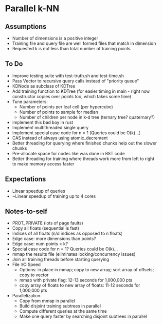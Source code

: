 # Parallel k-NN

## Assumptions
- Number of dimensions is a positive integer
- Training file and query file are well formed files that match in dimension
- Requested k is not less than total number of training points

## To Do
- Improve testing suite with test-truth.sh and test-time.sh
- Pass Vector to recursive query calls instead of "priority queue"
- KDNode as subclass of KDTree
- Add training function to KDTree (for easier timing in main - right now constructor copies over points too, which takes some time)
- Tune parameters:
    - Number of points per leaf cell (per hypercube)
    - Number of points to sample for median
    - Number of children per node in k-d tree (ternary tree? quaternary?)
- Implement this bad boy in rust
- Implement multithreaded single query
- Implement special case code for n = 1 (Queries could be O(k)...)
- CAS instead of always using atomic_decrement
- Better threading for querying where finished chunks help out the slower chunks
- Pre-allocate space for nodes like was done in BST code
- Better threading for training where threads work more from left to right to make memory access faster

## Expectations
- Linear speedup of queries
- ~Linear speedup of training up to 4 cores

## Notes-to-self
- PROT_PRIVATE (lots of page faults)
- Copy all floats (sequential is fast)
- Indices of all floats (n/d indices as opposed to n floats)
- Edge case: more dimensions than points?
- Edge case: num points < k?
- Special case code for n = 1? Queries could be O(k)...
- mmap the results file (eliminates locking/concurrency issues)
- Join all training threads before starting querying
- File I/O Speed
    - Options: in place in mmap; copy to new array; sort array of offsets; copy to vector
    - mmap with private flag: 12-13 seconds for 1,000,000 pts
    - copy array of floats to new array of floats: 11-12 seconds for 1,000,000 pts
- Parallelization
    - Copy from mmap in parallel
    - Build disjoint training subtrees in parallel
    - Compute different queries at the same time
    - Make one query faster by searching disjoint subtrees in parallel
